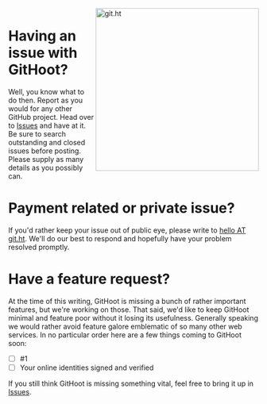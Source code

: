 <img width="328" alt="git.ht" align="right" src="https://user-images.githubusercontent.com/917220/230713863-976572e0-7dd2-47d9-bd57-abc2034a3224.png">

# Having an issue with GitHoot?

Well, you know what to do then. Report as you would for any other GitHub project. Head over to [Issues][] and have at it. Be sure to search outstanding and closed issues before posting. Please supply as many details as you possibly can.

# Payment related or private issue?

If you'd rather keep your issue out of public eye, please write to <ins>hello AT git.ht</ins>. We'll do our best to respond and hopefully have your problem resolved promptly.

# Have a feature request?

At the time of this writing, GitHoot is missing a bunch of rather important features, but we're working on those. That said, we'd like to keep GitHoot minimal and feature poor without it losing its usefulness. Generally speaking we would rather avoid feature galore emblematic of so many other web services. In no particular order here are a few things coming to GitHoot soon:

- [ ] #1
- [ ] Your online identities signed and verified

If you still think GitHoot is missing something vital, feel free to bring it up in [Issues][].


[Issues]: https://github.com/fullmeta-dev/githoot-public/issues
